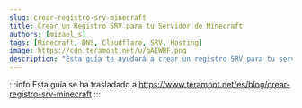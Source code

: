 ```yaml
---
slug: crear-registro-srv-minecraft
title: Crear un Registro SRV para tu Servidor de Minecraft
authors: [mizael_s]
tags: [Minecraft, DNS, Cloudflare, SRV, Hosting]
image: https://cdn.teramont.net/u/qAIWHF.png
description: "Esta guía te ayudará a crear un registro SRV para tu servidor de Minecraft, permitiendo a los jugadores conectarse sin necesidad de ingresar el puerto. Usaremos Cloudflare como proveedor de DNS."
---
```


:::info
Esta guía se ha trasladado a https://www.teramont.net/es/blog/crear-registro-srv-minecraft
:::
